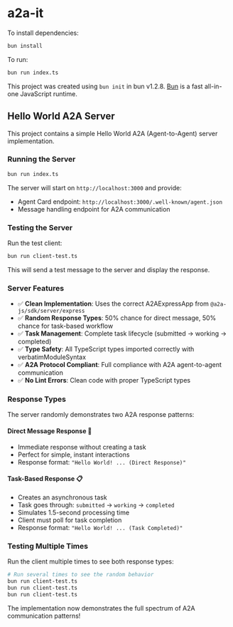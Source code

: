 # a2a-it

To install dependencies:

```bash
bun install
```

To run:

```bash
bun run index.ts
```

This project was created using `bun init` in bun v1.2.8. [Bun](https://bun.sh) is a fast all-in-one JavaScript runtime.

## Hello World A2A Server

This project contains a simple Hello World A2A (Agent-to-Agent) server implementation.

### Running the Server

```bash
bun run index.ts
```

The server will start on `http://localhost:3000` and provide:

- Agent Card endpoint: `http://localhost:3000/.well-known/agent.json`
- Message handling endpoint for A2A communication

### Testing the Server

Run the test client:

```bash
bun run client-test.ts
```

This will send a test message to the server and display the response.

### Server Features

- ✅ **Clean Implementation**: Uses the correct A2AExpressApp from `@a2a-js/sdk/server/express`
- ✅ **Random Response Types**: 50% chance for direct message, 50% chance for task-based workflow
- ✅ **Task Management**: Complete task lifecycle (submitted → working → completed)
- ✅ **Type Safety**: All TypeScript types imported correctly with verbatimModuleSyntax
- ✅ **A2A Protocol Compliant**: Full compliance with A2A agent-to-agent communication
- ✅ **No Lint Errors**: Clean code with proper TypeScript types

### Response Types

The server randomly demonstrates two A2A response patterns:

#### **Direct Message Response** 📨

- Immediate response without creating a task
- Perfect for simple, instant interactions
- Response format: `"Hello World! ... (Direct Response)"`

#### **Task-Based Response** 📋

- Creates an asynchronous task
- Task goes through: `submitted` → `working` → `completed`
- Simulates 1.5-second processing time
- Client must poll for task completion
- Response format: `"Hello World! ... (Task Completed)"`

### Testing Multiple Times

Run the client multiple times to see both response types:

```bash
# Run several times to see the random behavior
bun run client-test.ts
bun run client-test.ts
bun run client-test.ts
```

The implementation now demonstrates the full spectrum of A2A communication patterns!
